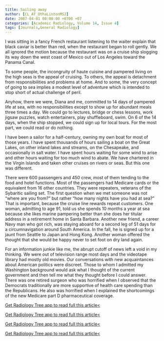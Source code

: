 ```yaml
---
title: Sailing away
author: [CL_AT_OthaLintonMSJ]
date: 2007-04-01 00:00:00 +0700 +07
categories: [Academic Radiology, Volume 14, Issue 4]
tags: [Journals,General Radiology]
---
```

I was sitting in a fancy French restaurant listening to the waiter explain that black caviar is better than red, when the restaurant began to roll gently. We all ignored the motion because the restaurant was on a cruise ship slogging its way down the west coast of Mexico out of Los Angeles toward the Panama Canal.

To some people, the incongruity of haute cuisine and pampered living on the high seas is the appeal of cruising. To others, the appeal is detachment from responsibilities and problems at home. And to some, the very concept of going to sea implies a modest level of adventure which is intended to stop short of actual challenge of peril.

Anyhow, there we were, Diana and me, committed to 14 days of pampered life at sea, with no responsibilities except to show up for abundant meals three times a day. We could go to lectures, bridge or chess lessons, work jigsaw puzzles, watch entertainers, play shuffleboard, swim. On 6 of the 14 days, when the ship stopped, we could sign up for local tours. For the most part, we could read or do nothing.

I have been a sailor for a half-century, owning my own boat for most of those years. I have spent thousands of hours sailing a boat on the Great Lakes, on other inland lakes and streams, on the Chesapeake, and occasionally in salt water. I have spent hours waiting for some wind to arise and other hours waiting for too much wind to abate. We have chartered in the Virgin Islands and taken other cruises on rivers or seas. But this one was different.

There were 600 passengers and 450 crew, most of them tending to the food and hotel functions. Most of the passengers had Medicare cards or the equivalent from 16 other countries. They were repeaters, veterans of the Sybaritic sailing set. The first question when we met someone was not “where are you from?” but rather “how many nights have you had at sea?” That is important, because the cruise line rewards repeat customers. One woman, admitting to age 91, told us she spends 10 months a year at sea because she likes marine pampering better than she does her titular address in a retirement home in Santa Barbara. Another new friend, a career Navy man who got rich, was staying aboard for a second leg of 51 days for a circumnavigation around South America. In the fall, he is signed up for a jaunt from Seattle to Japan and Hong Kong. Another woman offered the thought that she would be happy never to set foot on dry land again.

For an information junkie like me, the abrupt cutoff of news left a void in my thinking. We were out of television range most days and the videotape library had mostly old movies. Our conversations with new acquaintances about American politics were discreet. Those to whom I admitted my Washington background would ask what I thought of the current government and then tell me what they thought before I could answer. There was one retired surgeon who was horrified when I observed that the Democrats traditionally are more supportive of health care spending than the Republicans. He also was horrified when I explained the shortcomings of the new Medicare part D pharmaceutical coverage.

[Get Radiology Tree app to read full this article<](https://clinicalpub.com/app)

[Get Radiology Tree app to read full this article<](https://clinicalpub.com/app)

[Get Radiology Tree app to read full this article<](https://clinicalpub.com/app)

[Get Radiology Tree app to read full this article<](https://clinicalpub.com/app)
